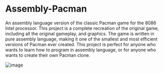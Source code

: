 # Assembly-Pacman
An assembly language version of the classic Pacman game for the 8086 Intel processor. This project is a complete recreation of the original game, including all the original gameplay, and graphics. The game is written in pure assembly language, making it one of the smallest and most efficient versions of Pacman ever created. This project is perfect for anyone who wants to learn how to program in assembly language, or for anyone who wants to create their own Pacman clone.

![image](https://user-images.githubusercontent.com/86870298/124348811-e2e39180-dbf4-11eb-9710-3eca77b96ee1.png)
